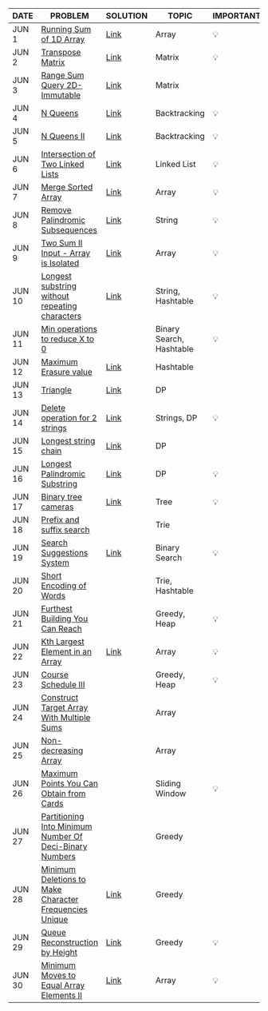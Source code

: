 |DATE|PROBLEM|SOLUTION|TOPIC|IMPORTANT|
|----|-----|----------|---------|---------|
|JUN 1| [Running Sum of 1D Array](https://leetcode.com/problems/running-sum-of-1d-array/)|[Link](https://github.com/utkarsh006/LeetCode-Grind/blob/main/JUNE%20CHALLENGES/JUN%201_Running%20Sum%20of%201d%20Array.cpp)|Array|💡|
|JUN 2| [Transpose Matrix](https://leetcode.com/problems/transpose-matrix/)|[Link](https://github.com/utkarsh006/LeetCode-Grind/blob/main/JUNE%20CHALLENGES/JUN%202_Transpose%20Matrix.cpp)|Matrix|💡|
|JUN 3| [Range Sum Query 2D- Immutable](https://leetcode.com/problems/range-sum-query-2d-immutable/)|[Link](https://github.com/utkarsh006/LeetCode-Grind/blob/main/JUNE%20CHALLENGES/JUN%203_Range%20Sum%20Query%202D%20Immutable.cpp)|Matrix|
|JUN 4| [N Queens](https://leetcode.com/problems/n-queens/)|[Link](https://github.com/utkarsh006/LeetCode-Grind/blob/main/JUNE%20CHALLENGES/JUN%204_nQueens.cpp)|Backtracking|💡|
|JUN 5| [N Queens II](https://leetcode.com/problems/n-queens-ii/)|[Link](https://github.com/utkarsh006/LeetCode-Grind/blob/main/JUNE%20CHALLENGES/JUN%205_nQueens%20II.cpp)|Backtracking|💡|
|JUN 6| [Intersection of Two Linked Lists](https://leetcode.com/problems/intersection-of-two-linked-lists/)|[Link](https://github.com/utkarsh006/LeetCode-Grind/blob/main/JUNE%20CHALLENGES/JUN%206_Intersection%20of%20Two%20Linked%20Lists.cpp)|Linked List|💡|
|JUN 7| [Merge Sorted Array](https://leetcode.com/problems/merge-sorted-array/)|[Link](https://github.com/utkarsh006/LeetCode-Grind/blob/main/JUNE%20CHALLENGES/JUN%207_Merge%20Sorted%20Array.cpp)|Array|💡|
|JUN 8| [Remove Palindromic Subsequences](https://leetcode.com/problems/remove-palindromic-subsequences/)|[Link](https://github.com/utkarsh006/LeetCode-Grind/blob/main/JUNE%20CHALLENGES/JUN%208_Remove%20Palindromic%20Subsequences.cpp)|String|💡|
|JUN 9| [Two Sum II Input - Array is Isolated](https://leetcode.com/problems/two-sum-ii-input-array-is-sorted/)|[Link](https://github.com/utkarsh006/LeetCode-Grind/blob/main/JUNE%20CHALLENGES/JUN%209_Two%20Sum%20II%20-%20Input%20Array%20Is%20Sorted.cpp)|Array|💡|
|JUN 10| [Longest substring without repeating characters](https://leetcode.com/problems/longest-substring-without-repeating-characters/)|[Link](https://github.com/utkarsh006/LeetCode-Grind/blob/main/JUNE%20CHALLENGES/JUN%2010_Longest%20Substring%20Without%20Repeating%20Characters.cpp)|String, Hashtable|💡|
|JUN 11| [Min operations to reduce X to 0](https://leetcode.com/problems/minimum-operations-to-reduce-x-to-zero/)||Binary Search, Hashtable|💡|
|JUN 12| [Maximum Erasure value](https://leetcode.com/problems/maximum-erasure-value/)|[Link](https://github.com/utkarsh006/LeetCode-Grind/blob/main/JUNE%20CHALLENGES/JUN%2012_Maximum%20Erasure%20Value.cpp)|Hashtable|
|JUN 13| [Triangle](https://leetcode.com/problems/triangle/)|[Link](https://github.com/utkarsh006/LeetCode-Grind/blob/main/JUNE%20CHALLENGES/JUN%2013_Triangle.md)|DP|
|JUN 14| [Delete operation for 2 strings](https://leetcode.com/problems/delete-operation-for-two-strings/)|[Link](https://github.com/utkarsh006/LeetCode-Grind/blob/main/JUNE%20CHALLENGES/JUN%2014_Delete%20Operation%20for%20Two%20Strings.cpp)|Strings, DP|💡|
|JUN 15| [Longest string chain](https://leetcode.com/problems/longest-string-chain/)|[Link](https://github.com/utkarsh006/LeetCode-Grind/blob/main/JUNE%20CHALLENGES/JUN%2015_Longest%20String%20Chain.cpp)|DP|
|JUN 16| [Longest Palindromic Substring](https://leetcode.com/problems/longest-palindromic-substring/)|[Link](https://github.com/utkarsh006/LeetCode-Grind/blob/main/JUNE%20CHALLENGES/JUN%2016_Longest%20Palindromic%20Substring.cpp)|DP| 💡 |
|JUN 17| [Binary tree cameras](https://leetcode.com/problems/binary-tree-cameras/)|[Link](https://github.com/utkarsh006/LeetCode-Grind/blob/main/JUNE%20CHALLENGES/JUN%2017_Binary%20tree%20cameras.cpp)|Tree|💡|
|JUN 18| [Prefix and suffix search](https://leetcode.com/problems/prefix-and-suffix-search/)||Trie|
|JUN 19| [Search Suggestions System](https://leetcode.com/problems/search-suggestions-system/)|[Link](https://github.com/utkarsh006/LeetCode-Grind/blob/main/JUNE%20CHALLENGES/JUN%2019_Search%20Suggestions%20System.md)|Binary Search|💡|
|JUN 20| [Short Encoding of Words](https://leetcode.com/problems/short-encoding-of-words/)||Trie, Hashtable|
|JUN 21| [Furthest Building You Can Reach](https://leetcode.com/problems/furthest-building-you-can-reach/)||Greedy, Heap|💡|
|JUN 22| [Kth Largest Element in an Array](https://leetcode.com/problems/kth-largest-element-in-an-array/)|[Link](https://github.com/utkarsh006/LeetCode-Grind/blob/main/JUNE%20CHALLENGES/JUN%2022_Kth%20Largest%20Element%20in%20an%20Array.cpp)|Array|💡|
|JUN 23| [Course Schedule III](https://leetcode.com/problems/course-schedule-iii/)||Greedy, Heap|💡|
|JUN 24| [Construct Target Array With Multiple Sums](https://leetcode.com/problems/construct-target-array-with-multiple-sums/)||Array|
|JUN 25| [Non-decreasing Array](https://leetcode.com/problems/non-decreasing-array/)||Array|
|JUN 26| [Maximum Points You Can Obtain from Cards](https://leetcode.com/problems/maximum-points-you-can-obtain-from-cards/)||Sliding Window|💡|
|JUN 27| [Partitioning Into Minimum Number Of Deci-Binary Numbers](https://leetcode.com/problems/partitioning-into-minimum-number-of-deci-binary-numbers/)||Greedy|
|JUN 28| [Minimum Deletions to Make Character Frequencies Unique](https://leetcode.com/problems/minimum-deletions-to-make-character-frequencies-unique/)|[Link](https://github.com/utkarsh006/LeetCode-Grind/blob/main/JUNE%20CHALLENGES/JUN%2028_Minimum%20Deletions%20to%20Make%20Character%20Frequencies%20Unique.cpp)|Greedy|
|JUN 29| [Queue Reconstruction by Height](https://leetcode.com/problems/queue-reconstruction-by-height/)|[Link](https://github.com/utkarsh006/LeetCode-Grind/blob/main/JUNE%20CHALLENGES/Jun%2029_Queue%20Reconstruction%20by%20Height.cpp)|Greedy|💡|
|JUN 30| [Minimum Moves to Equal Array Elements II](https://leetcode.com/problems/minimum-moves-to-equal-array-elements-ii/)|[Link](https://github.com/utkarsh006/LeetCode-Grind/blob/main/JUNE%20CHALLENGES/JUN%2030_Minimum%20Moves%20to%20Equal%20Array%20Elements%20II.cpp)|Array|💡|
